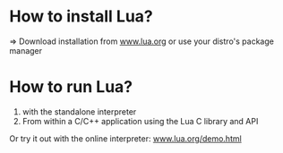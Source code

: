 # How to install Lua?

=> Download installation from www.lua.org or use your distro's package manager

# How to run Lua?

1) with the standalone interpreter
2) From within a C/C++ application using the Lua C library and API

Or try it out with the online interpreter: www.lua.org/demo.html
